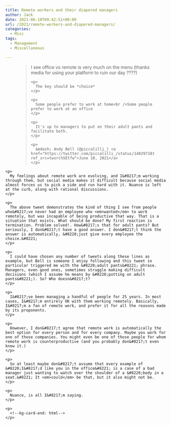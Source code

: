 ```yaml
---
title: Remote workers and their diapered managers
author: Jack
date: 2021-06-10T09:42:51+00:00
url: /2021/remote-workers-and-diapered-managers/
categories:
  - Misc
tags:
  - Management
  - Miscellaneous

---
```

<!--kg-card-begin: html--><figure class="wp-block-embed is-type-rich is-provider-twitter wp-block-embed-twitter"> 

<div class="wp-block-embed__wrapper">
  <blockquote class="twitter-tweet" data-width="550" data-dnt="true">
    <p lang="en" dir="ltr">
      I see office vs remote is very much on the menu (thanks media for using your platform to ruin our day ????)
    </p>
    
    <p>
      The key should be *choice*
    </p>
    
    <p>
      Some people prefer to work at home<br />Some people prefer to work at an office
    </p>
    
    <p>
      It's up to managers to put on their adult pants and facilitate both.
    </p>
    
    <p>
      &mdash; Andy Bell (@piccalilli_) <a href="https://twitter.com/piccalilli_/status/1402971819431370753?ref_src=twsrc%5Etfw">June 10, 2021</a>
    </p>
  </blockquote>
  
  <p>
    </div> </figure> 
    
    <p>
      My feelings about remote work are evolving, and I&#8217;m working through them, but social media makes it difficult because social media almost forces us to pick a side and run hard with it. Nuance is left at the curb, along with rational discussions.
    </p>
    
    <p>
      The above tweet demonstrates the kind of thing I see from people who&#8217;ve never had an employee who <em>wanted</em> to work remotely, but was incapable of being productive that way. That is a situation that exists. What should be done? My first reaction is termination. Problem solved!. How&#8217;s that for adult pants? But seriously, I don&#8217;t have a good answer. I don&#8217;t think the answer is automatically, &#8220;just give every employee the choice.&#8221;
    </p>
    
    <p>
      I could have chosen any number of tweets along these lines as example, but Bell is someone I enjoy following and this tweet in particular triggered me with the &#8220;adult pants&#8221; phrase. Managers, even good ones, sometimes struggle making difficult decisions (which I assume he means by &#8220;putting on adult pants&#8221;). So? Who doesn&#8217;t?
    </p>
    
    <p>
      I&#8217;ve been managing a handful of people for 25 years. In most cases, I&#8217;m entirely OK with them working remotely. Basically, I&#8217;m a fan of remote work, and prefer it for all the reasons made by its proponents.
    </p>
    
    <p>
      However, I don&#8217;t agree that remote work is automatically the best option for every person and for every company. Maybe you work for one of those companies. You might even be one of those people for whom remote work is counterproductive (and you probably don&#8217;t even know it.)
    </p>
    
    <p>
      So at least maybe don&#8217;t assume that every example of &#8220;I&#8217;d like you in the office&#8221; is a case of a bad manager just wanting to watch over the shoulder of a &#8220;body in a seat.&#8221; It <em>could</em> be that, but it also might not be.
    </p>
    
    <p>
      Nuance, is all I&#8217;m saying.
    </p>
    
    <p>
      <!--kg-card-end: html-->
    </p>